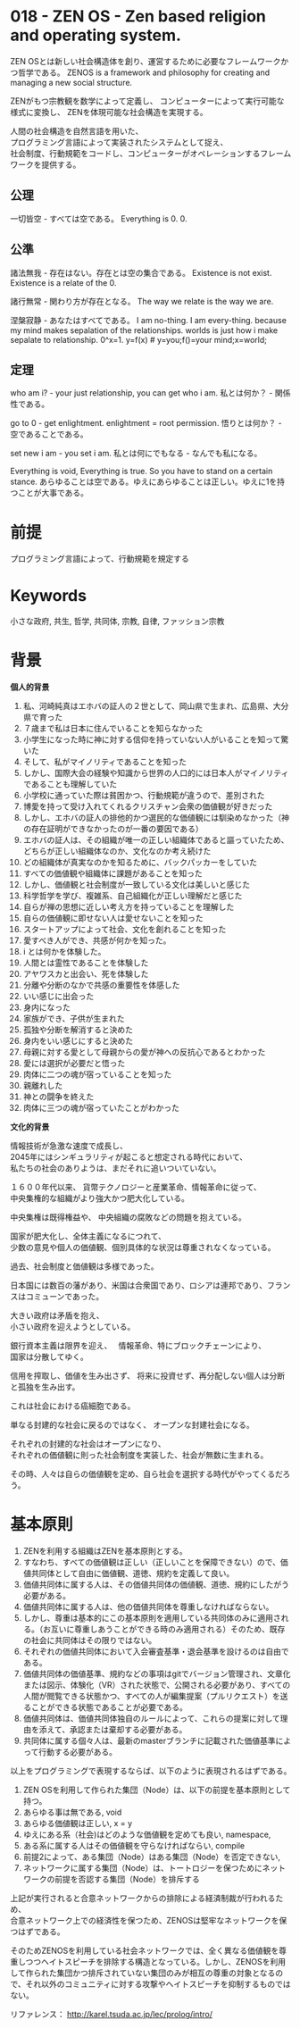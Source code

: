 # 018 - ZEN OS - Zen based religion and operating system.

ZEN OSとは新しい社会構造体を創り、運営するために必要なフレームワークかつ哲学である。
ZENOS is a framework and philosophy for creating and managing a new social structure.

ZENがもつ宗教観を数学によって定義し、
コンピューターによって実行可能な様式に変換し、
ZENを体現可能な社会構造を実現する。

人間の社会構造を自然言語を用いた、  
プログラミング言語によって実装されたシステムとして捉え、  
社会制度、行動規範をコードし、コンピューターがオペレーションするフレームワークを提供する。

## 公理

一切皆空 - すべては空である。
Everything is 0.
0.

## 公準

諸法無我 - 存在はない。存在とは空の集合である。
Existence is not exist. Existence is a relate of the 0.

諸行無常 - 関わり方が存在となる。
The way we relate is the way we are.

涅槃寂静 - あなたはすべてである。
I am no-thing. I am every-thing. because my mind makes sepalation of the relationships. worlds is just how i make sepalate to relationship.
0^x=1.
y=f(x) # y=you;f()=your mind;x=world;

## 定理

who am i? - your just relationship, you can get who i am.
私とは何か？ - 関係性である。

go to 0 - get enlightment.
enlightment = root permission.
悟りとは何か？ - 空であることである。

set new i am - you set i am.
私とは何にでもなる - なんでも私になる。

Everything is void, Everything is true. So you have to stand on a certain stance.
あらゆることは空である。ゆえにあらゆることは正しい。ゆえに1を持つことが大事である。

# 前提

プログラミング言語によって、行動規範を規定する

# Keywords

小さな政府, 共生, 哲学, 共同体, 宗教, 自律, ファッション宗教

# 背景

**個人的背景**

1. 私、河崎純真はエホバの証人の２世として、岡山県で生まれ、広島県、大分県で育った
1. ７歳まで私は日本に住んでいることを知らなかった
1. 小学生になった時に神に対する信仰を持っていない人がいることを知って驚いた
1. そして、私がマイノリティであることを知った
1. しかし、国際大会の経験や知識から世界の人口的には日本人がマイノリティであることも理解していた
1. 小学校に通っていた際は貧困かつ、行動規範が違うので、差別された
1. 博愛を持って受け入れてくれるクリスチャン会衆の価値観が好きだった
1. しかし、エホバの証人の排他的かつ選民的な価値観には馴染めなかった（神の存在証明ができなかったのが一番の要因である）
1. エホバの証人は、その組織が唯一の正しい組織体であると謳っていたため、どちらが正しい組織体なのか、文化なのか考え続けた
1. どの組織体が真実なのかを知るために、バックパッカーをしていた
1. すべての価値観や組織体に課題があることを知った
1. しかし、価値観と社会制度が一致している文化は美しいと感じた
1. 科学哲学を学び、複雑系、自己組織化が正しい理解だと感じた
1. 自らが禅の思想に近しい考え方を持っていることを理解した
1. 自らの価値観に即せない人は愛せないことを知った
1. スタートアップによって社会、文化を創れることを知った
1. 愛すべき人ができ、共感が何かを知った。
1. i とは何かを体験した。
1. 人間とは霊性であることを体験した
1. アヤワスカと出会い、死を体験した
1. 分離や分断のなかで共感の重要性を体感した
1. いい感じに出会った
1. 身内になった
1. 家族ができ、子供が生まれた
1. 孤独や分断を解消すると決めた
1. 身内をいい感じにすると決めた
1. 母親に対する愛として母親からの愛が神への反抗心であるとわかった
1. 愛には選択が必要だと悟った
1. 肉体に二つの魂が宿っていることを知った
1. 親離れした
1. 神との闘争を終えた
1. 肉体に三つの魂が宿っていたことがわかった

**文化的背景**

情報技術が急激な速度で成長し、  
2045年にはシンギュラリティが起こると想定される時代において、  
私たちの社会のありようは、まだそれに追いついていない。

１６００年代以来、
貨幣テクノロジーと産業革命、情報革命に従って、  
中央集権的な組織がより強大かつ肥大化している。

中央集権は既得権益や、
中央組織の腐敗などの問題を抱えている。

国家が肥大化し、全体主義になるにつれて、  
少数の意見や個人の価値観、個別具体的な状況は尊重されなくなっている。

過去、社会制度と価値観は多様であった。

日本国には数百の藩があり、米国は合衆国であり、ロシアは連邦であり、フランスはコミューンであった。

大きい政府は矛盾を抱え、  
小さい政府を迎えようとしている。

銀行資本主義は限界を迎え、  
情報革命、特にブロックチェーンにより、  
国家は分散してゆく。

信用を搾取し、価値を生み出さず、
将来に投資せず、再分配しない個人は分断と孤独を生み出す。

これは社会における癌細胞である。

単なる封建的な社会に戻るのではなく、 オープンな封建社会になる。

それぞれの封建的な社会はオープンになり、  
それぞれの価値観に則った社会制度を実装した、社会が無数に生まれる。

その時、人々は自らの価値観を定め、自ら社会を選択する時代がやってくるだろう。

# 基本原則

1. ZENを利用する組織はZENを基本原則とする。
2. すなわち、すべての価値観は正しい（正しいことを保障できない）ので、価値共同体として自由に価値観、道徳、規約を定義して良い。
3. 価値共同体に属する人は、その価値共同体の価値観、道徳、規約にしたがう必要がある。
4. 価値共同体に属する人は、他の価値共同体を尊重しなければならない。
5. しかし、尊重は基本的にこの基本原則を適用している共同体のみに適用される。（お互いに尊重しあうことができる時のみ適用される）そのため、既存の社会に共同体はその限りではない。
6. それぞれの価値共同体において入会審査基準・退会基準を設けるのは自由である。
8. 価値共同体の価値基準、規約などの事項はgitでバージョン管理され、文章化または図示、体験化（VR）された状態で、公開される必要があり、すべての人間が閲覧できる状態かつ、すべての人が編集提案（プルリクエスト）を送ることができる状態であることが必要である。
9. 価値共同体は、価値共同体独自のルールによって、これらの提案に対して理由を添えて、承認または棄却する必要がある。
10. 共同体に属する個々人は、最新のmasterブランチに記載された価値基準によって行動する必要がある。

以上をプログラミングで表現するならば、以下のように表現されるはずである。

1. ZEN OSを利用して作られた集団（Node）は、以下の前提を基本原則として持つ。
2. あらゆる事は無である, void
3. あらゆる価値観は正しい, x = y
4. ゆえにある系（社会\)はどのような価値観を定めても良い, namespace,
5. ある系に属する人はその価値観を守らなければならい, compile
6. 前提2によって、ある集団（Node）はある集団（Node）を否定できない, 
7. ネットワークに属する集団（Node）は、トートロジーを保つためにネットワークの前提を否認する集団（Node）を排斥する 

上記が実行されると合意ネットワークからの排除による経済制裁が行われるため、  
合意ネットワーク上での経済性を保つため、ZENOSは堅牢なネットワークを保つはずである。

そのためZENOSを利用している社会ネットワークでは、全く異なる価値観を尊重しつつヘイトスピーチを排除する構造となっている。しかし、ZENOSを利用して作られた集団かつ排斥されていない集団のみが相互の尊重の対象となるので、それ以外のコミュニティに対する攻撃やヘイトスピーチを抑制するものではない。

リファレンス：
http://karel.tsuda.ac.jp/lec/prolog/intro/
